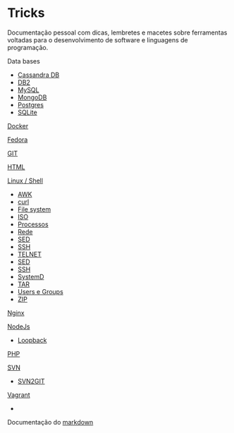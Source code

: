 # Tricks
Documentação pessoal com dicas, lembretes e macetes sobre ferramentas voltadas para o desenvolvimento de software e linguagens de programação.

Data bases
  * [Cassandra DB](db/cassandra.md)
  * [DB2](db/index.md)
  * [MySQL](db/mysql.md)
  * [MongoDB](db/mongodb.md)
  * [Postgres](db/postgressql.md)
  * [SQLite](db/sqlite.md)
 
[Docker](/docker/index.md)

[Fedora](/fedora/index.md)

[GIT](/git/index.md)

[HTML](html/index.md)

[Linux / Shell](linux/index.md)
  * [AWK](linux/index.md#awk)
  * [curl](linux/index.md#curl)
  * [File system](linux/index.md#file-system)
  * [ISO](linux/index.md#iso)
  * [Processos](linux/index.md#processos)
  * [Rede](linux/index.md#rede)
  * [SED](linux/index.md#sed)
  * [SSH](linux/index.md#ssh)
  * [TELNET](linux/index.md#telnet)
  * [SED](linux/index.md#sed)
  * [SSH](linux/index.md#ssh)
  * [SystemD](linux/index.md#systemd)
  * [TAR](linux/index.md#tar)
  * [Users e Groups](linux/index.md#users-e-groups)
  * [ZIP](linux/index.md#zip)

[Nginx](nginx/index.md)

[NodeJs](nodejs/index.md)
  * [Loopback](/nodejs/loopback.md)

[PHP](php/index.md)

[SVN](svn/index.md)
  * [SVN2GIT](svn/index.md#svn2git)

[Vagrant](vagrant/index.md)

-

Documentação do [markdown](https://github.com/adam-p/markdown-here/wiki/Markdown-Cheatsheet)
